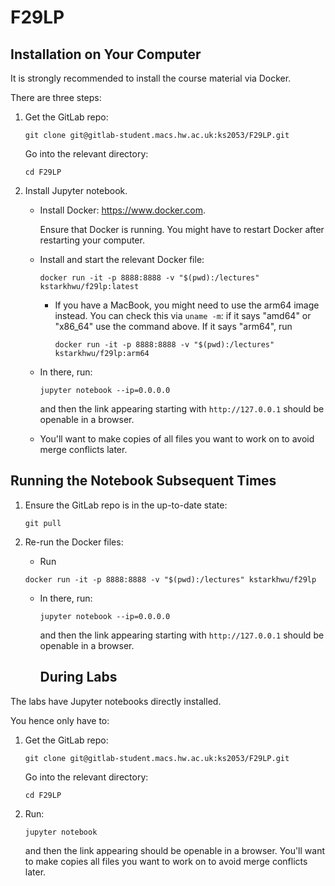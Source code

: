 # F29LP

## Installation on Your Computer
It is strongly recommended to install the course material via Docker. 

There are three steps:
1. Get the GitLab repo:

    ```
    git clone git@gitlab-student.macs.hw.ac.uk:ks2053/F29LP.git
    ```

    Go into the relevant directory: 

    ```
    cd F29LP
    ```

2. Install Jupyter notebook.

    - Install Docker: https://www.docker.com.

      Ensure that Docker is running. You might have to restart Docker after restarting your computer.

    - Install and start the relevant Docker file: 
      ```
      docker run -it -p 8888:8888 -v "$(pwd):/lectures" kstarkhwu/f29lp:latest
      ```
      
      - If you have a MacBook, you might need to use the arm64 image instead. 
        You can check this via ``uname -m``: if it says "amd64" or "x86_64" use the command above. If it says "arm64", run
        ```
        docker run -it -p 8888:8888 -v "$(pwd):/lectures" kstarkhwu/f29lp:arm64
        ```

    - In there, run: 

      ```
      jupyter notebook --ip=0.0.0.0
      ```

      and then the link appearing starting with ``http://127.0.0.1`` should be openable in a browser.

    - You'll want to make copies of all files you want to work on to avoid merge conflicts later.

## Running the Notebook Subsequent Times

1. Ensure the GitLab repo is in the up-to-date state: 

    ```
    git pull
    ```

2. Re-run the Docker files:

    -  Run

      ```
      docker run -it -p 8888:8888 -v "$(pwd):/lectures" kstarkhwu/f29lp
      ```

    - In there, run: 

      ```
      jupyter notebook --ip=0.0.0.0
      ```

      and then the link appearing starting with ``http://127.0.0.1`` should be openable in a browser.

      

      ## During Labs

The labs have Jupyter notebooks directly installed. 

You hence only have to:
1. Get the GitLab repo:

   ```
   git clone git@gitlab-student.macs.hw.ac.uk:ks2053/F29LP.git
   ```

   Go into the relevant directory: 

   ```
   cd F29LP
   ```

2. Run: 

   ```
   jupyter notebook 
   ```

   and then the link appearing should be openable in a browser.
    You'll want to make copies all files you want to work on to avoid merge conflicts later.
